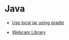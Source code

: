 # Java

* [Use local jar using gradle](https://stackoverflow.com/a/20700183/5330223)

* [Webcam Library](https://github.com/sarxos/webcam-capture)